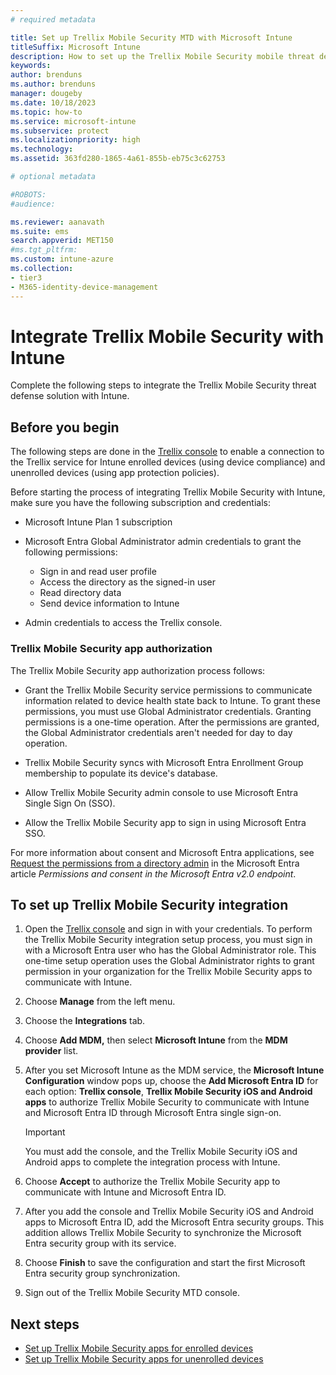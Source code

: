 ```yaml
---
# required metadata

title: Set up Trellix Mobile Security MTD with Microsoft Intune
titleSuffix: Microsoft Intune
description: How to set up the Trellix Mobile Security mobile threat defense (MTD) solution with Microsoft Intune to control mobile device access to your corporate resources
keywords:
author: brenduns
ms.author: brenduns
manager: dougeby
ms.date: 10/18/2023
ms.topic: how-to
ms.service: microsoft-intune
ms.subservice: protect
ms.localizationpriority: high
ms.technology:
ms.assetid: 363fd280-1865-4a61-855b-eb75c3c62753

# optional metadata

#ROBOTS:
#audience:

ms.reviewer: aanavath
ms.suite: ems
search.appverid: MET150
#ms.tgt_pltfrm:
ms.custom: intune-azure
ms.collection:
- tier3
- M365-identity-device-management
---
```


# Integrate Trellix Mobile Security with Intune

Complete the following steps to integrate the Trellix Mobile Security threat defense solution with Intune.

## Before you begin

The following steps are done in the [Trellix console](https://manage.trellix.com) to enable a connection to the Trellix service for Intune enrolled devices (using device compliance) and unenrolled devices (using app protection policies).

Before starting the process of integrating Trellix Mobile Security with Intune, make sure you have the following subscription and credentials:

- Microsoft Intune Plan 1 subscription
- Microsoft Entra Global Administrator admin credentials to grant the following permissions:

  - Sign in and read user profile
  - Access the directory as the signed-in user
  - Read directory data
  - Send device information to Intune

- Admin credentials to access the Trellix console.

### Trellix Mobile Security app authorization

The Trellix Mobile Security app authorization process follows:

- Grant the Trellix Mobile Security service permissions to communicate information related to device health state back to Intune. To grant these permissions, you must use Global Administrator credentials. Granting permissions is a one-time operation. After the permissions are granted, the Global Administrator credentials aren't needed for day to day operation.

- Trellix Mobile Security syncs with Microsoft Entra Enrollment Group membership to populate its device's database.
- Allow Trellix Mobile Security admin console to use Microsoft Entra Single Sign On (SSO).
- Allow the Trellix Mobile Security app to sign in using Microsoft Entra SSO.

For more information about consent and Microsoft Entra applications, see [Request the permissions from a directory admin](/azure/active-directory/develop/v2-permissions-and-consent#request-the-permissions-from-a-directory-admin) in the Microsoft Entra article *Permissions and consent in the Microsoft Entra v2.0 endpoint*.

## To set up Trellix Mobile Security integration

1. Open the [Trellix console](https://manage.trellix.com) and sign in with your credentials. To perform the Trellix Mobile Security integration setup process, you must sign in with a Microsoft Entra user who has the Global Administrator role. This one-time setup operation uses the Global Administrator rights to grant permission in your organization for the Trellix Mobile Security apps to communicate with Intune.

2. Choose **Manage** from the left menu.
3. Choose the **Integrations** tab.

4. Choose **Add MDM,** then select **Microsoft Intune** from the **MDM provider** list.

5. After you set Microsoft Intune as the MDM service, the **Microsoft Intune Configuration** window pops up, choose the **Add Microsoft Entra ID** for each option: **Trellix console**, **Trellix Mobile Security iOS and Android apps** to authorize Trellix Mobile Security to communicate with Intune and Microsoft Entra ID through Microsoft Entra single sign-on.

   > [!IMPORTANT]
   >
   > You must add the console, and the Trellix Mobile Security iOS and Android apps to complete the integration process with Intune.

6. Choose **Accept** to authorize the Trellix Mobile Security app to communicate with Intune and Microsoft Entra ID.

7. After you add the console and Trellix Mobile Security iOS and Android apps to Microsoft Entra ID, add the Microsoft Entra security groups. This addition allows Trellix Mobile Security to synchronize the Microsoft Entra security group with its service.

8. Choose **Finish** to save the configuration and start the first Microsoft Entra security group synchronization.

9. Sign out of the Trellix Mobile Security MTD console.

## Next steps

- [Set up Trellix Mobile Security apps for enrolled devices](mtd-apps-ios-app-configuration-policy-add-assign.md)
- [Set up Trellix Mobile Security apps for unenrolled devices](mtd-add-apps-unenrolled-devices.md)
